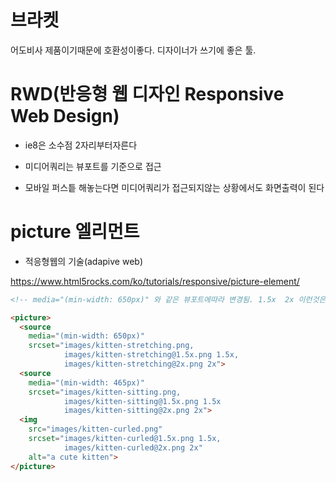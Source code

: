 # 브라켓

어도비사 제품이기때문에 호환성이좋다.
디자이너가 쓰기에 좋은 툴.

# RWD(반응형 웹 디자인 Responsive Web Design)


+ ie8은 소수점 2자리부터자른다


+ 미디어쿼리는 뷰포트를 기준으로 접근

+ 모바일 퍼스틑 해놓는다면 미디어쿼리가 접근되지않는 상황에서도 화면출력이 된다



# picture 엘리먼트 
+ 적응형웹의 기술(adapive web)

https://www.html5rocks.com/ko/tutorials/responsive/picture-element/


```html
<!-- media="(min-width: 650px)" 와 같은 뷰포트에따라 변경됨. 1.5x  2x 이런것은 배율 -->

<picture>
  <source
    media="(min-width: 650px)"
    srcset="images/kitten-stretching.png,
            images/kitten-stretching@1.5x.png 1.5x,
            images/kitten-stretching@2x.png 2x">
  <source
    media="(min-width: 465px)"
    srcset="images/kitten-sitting.png,
            images/kitten-sitting@1.5x.png 1.5x
            images/kitten-sitting@2x.png 2x">
  <img
    src="images/kitten-curled.png"
    srcset="images/kitten-curled@1.5x.png 1.5x,
            images/kitten-curled@2x.png 2x"
    alt="a cute kitten">
</picture>


```